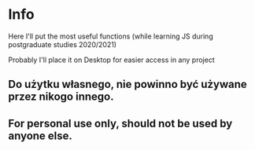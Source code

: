 # Info

Here I'll put the most useful functions (while learning JS during postgraduate studies 2020/2021)

Probably I'll place it on Desktop for easier access in any project

## Do użytku własnego, nie powinno być używane przez nikogo innego.

## For personal use only, should not be used by anyone else.
